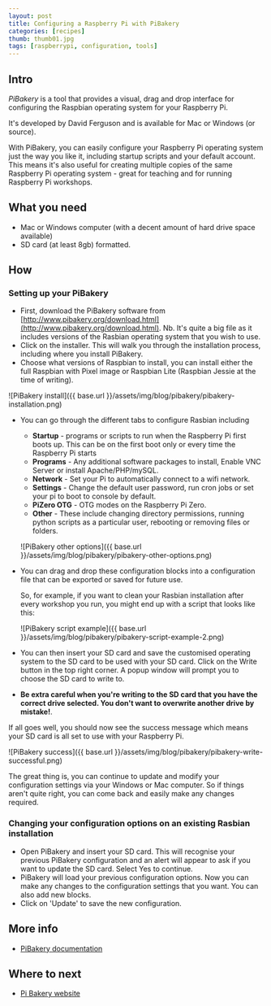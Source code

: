 ```yaml
---
layout: post
title: Configuring a Raspberry Pi with PiBakery
categories: [recipes]
thumb: thumb01.jpg
tags: [raspberrypi, configuration, tools]
---
```


## Intro
_PiBakery_ is a tool that provides a visual, drag and drop interface for configuring the Raspbian operating system for your Raspberry Pi.

It's developed by David Ferguson and is available for Mac or Windows (or source).

With PiBakery, you can easily configure your Raspberry Pi operating system just the way you like it, including startup scripts and your default account. This means it's also useful for creating multiple copies of the same Raspberry Pi operating system - great for teaching and for running Raspberry Pi workshops.

## What you need

 - Mac or Windows computer (with a decent amount of hard drive space available)
 - SD card (at least 8gb) formatted.

## How

### Setting up your PiBakery
- First, download the PiBakery software from [http://www.pibakery.org/download.html](http://www.pibakery.org/download.html).
Nb. It's quite a big file as it includes versions of the Rasbian operating system that you wish to use.
- Click on the installer. This will walk you through the installation process, including where you install PiBakery.
- Choose what versions of Raspbian to install, you can install either the full Raspbian with Pixel image or Raspbian Lite (Raspbian Jessie at the time of writing).

![PiBakery install]({{ base.url }}/assets/img/blog/pibakery/pibakery-installation.png)

- You can go through the different tabs to configure Rasbian including

  - **Startup** - programs or scripts to run when the Raspberry Pi first boots up. This can be on the first boot only or every time the Raspberry Pi starts
  - **Programs** - Any additional software packages to install, Enable VNC Server or install Apache/PHP/mySQL.
  - **Network** - Set your Pi to automatically connect to a wifi network.
  - **Settings** - Change the default user password, run cron jobs or set your pi to boot to console by default.
  - **PiZero OTG** - OTG modes on the Raspberry Pi Zero.
  - **Other** - These include changing directory permissions, running python scripts as a particular user, rebooting or removing files or folders.

  ![PiBakery other options]({{ base.url }}/assets/img/blog/pibakery/pibakery-other-options.png)


- You can drag and drop these configuration blocks into a configuration file that can be exported or saved for future use.

  So, for example, if you want to clean your Rasbian installation after every workshop you run, you might end up with a script that looks like this:

  ![PiBakery script example]({{ base.url }}/assets/img/blog/pibakery/pibakery-script-example-2.png)

- You can then insert your SD card and save the customised operating system to the SD card to be used with your SD card. Click on the Write button in the top right corner. A popup window will prompt you to choose the SD card to write to.

- **Be extra careful when you're writing to the SD card that you have the correct drive selected. You don't want to overwrite another drive by mistake!**.

 If all goes well, you should now see the success message which means your SD card is all set to use with your Raspberry Pi.

   ![PiBakery success]({{ base.url }}/assets/img/blog/pibakery/pibakery-write-successful.png)

The great thing is, you can continue to update and modify your configuration settings via your Windows or Mac computer. So if things aren't quite right, you can come back and easily make any changes required.

### Changing your configuration options on an existing Rasbian installation
- Open PiBakery and insert your SD card. This will recognise your previous PiBakery configuration and an alert will appear to ask if you want to update the SD card. Select Yes to continue.  
- PiBakery will load your previous configuration options. Now you can make any changes to the configuration settings that you want. You can also add new blocks.  
- Click on 'Update' to save the new configuration.


## More info
- [PiBakery documentation](http://www.pibakery.org/docs/index.html)


## Where to next

- [Pi Bakery website](http://www.pibakery.org/)
